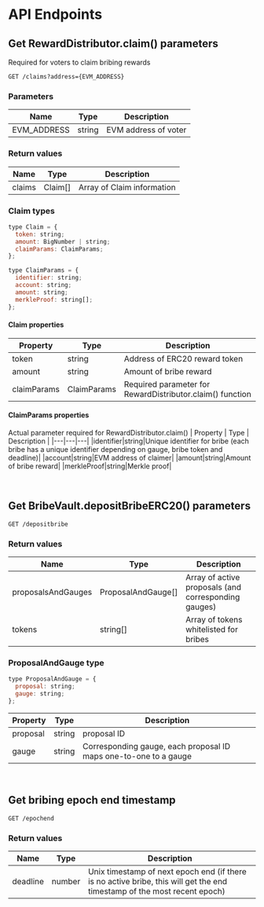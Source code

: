 # API Endpoints

## Get RewardDistributor.claim() parameters

Required for voters to claim bribing rewards

```
GET /claims?address={EVM_ADDRESS}
```

### Parameters
| Name | Type | Description |
|---|---|---|
|EVM_ADDRESS|string|EVM address of voter|

### Return values
| Name | Type | Description |
|---|---|---|
|claims|Claim[]|Array of Claim information|

### Claim types

```js
type Claim = {
  token: string;
  amount: BigNumber | string;
  claimParams: ClaimParams;
};

type ClaimParams = {
  identifier: string;
  account: string;
  amount: string;
  merkleProof: string[];
};
```

#### Claim properties
| Property | Type | Description |
|---|---|---|
|token|string|Address of ERC20 reward token|
|amount|string|Amount of bribe reward|
|claimParams|ClaimParams|Required parameter for RewardDistributor.claim() function|

#### ClaimParams properties
Actual parameter required for RewardDistributor.claim()
| Property | Type | Description |
|---|---|---|
|identifier|string|Unique identifier for bribe (each bribe has a unique identifier depending on gauge, bribe token and deadline)|
|account|string|EVM address of claimer|
|amount|string|Amount of bribe reward|
|merkleProof|string|Merkle proof|

<br/>

## Get BribeVault.depositBribeERC20() parameters

```
GET /depositbribe
```

### Return values
| Name | Type | Description |
|---|---|---|
|proposalsAndGauges|ProposalAndGauge[]|Array of active proposals (and corresponding gauges)|
|tokens|string[]|Array of tokens whitelisted for bribes|

### ProposalAndGauge type

```js
type ProposalAndGauge = {
  proposal: string;
  gauge: string;
};
```

| Property | Type | Description |
|---|---|---|
|proposal|string|proposal ID|
|gauge|string|Corresponding gauge, each proposal ID maps one-to-one to a gauge|

<br/>

## Get bribing epoch end timestamp

```
GET /epochend
```

### Return values
| Name | Type | Description |
|---|---|---|
|deadline|number|Unix timestamp of next epoch end (if there is no active bribe, this will get the end timestamp of the most recent epoch)|